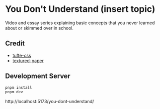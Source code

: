 # You Don't Understand (insert topic)

Video and essay series explaining basic concepts that you never learned about or skimmed over in school.   

## Credit

- [tufte-css](https://github.com/edwardtufte/tufte-css)
- [textured-paper](https://www.transparenttextures.com/textured-paper.html)

## Development Server

```bash
pnpm install
pnpm dev
```

http://localhost:5173/you-dont-understand/